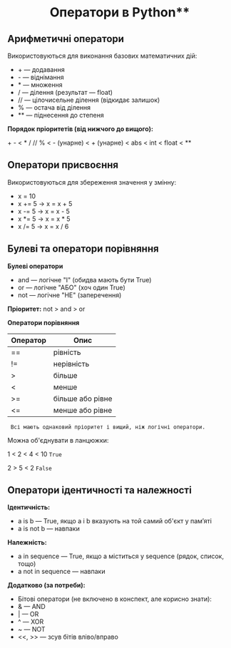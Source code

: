 <h1 style = "text-align:center">Оператори в Python**</h1>

## Арифметичні оператори
Використовуються для виконання базових математичних дій:

* \+ — додавання
* \- — віднімання
* \* — множення
* / — ділення (результат — float)
* // — цілочисельне ділення (відкидає залишок)
* % — остача від ділення
* ** — піднесення до степеня

 **Порядок пріоритетів (від нижчого до вищого):**

\+ \- < * / // % < - (унарне) < + (унарне) < abs < int < float < **

## Оператори присвоєння
Використовуються для збереження значення у змінну:

* x = 10
* x += 5 → x = x + 5
* x -= 5 → x = x - 5
* x *= 5 → x = x * 5
* x /= 5 → x = x / 6

## Булеві та оператори порівняння

**Булеві оператори**

* and — логічне "І" (обидва мають бути True)
* or — логічне "АБО" (хоч один True)
* not — логічне "НЕ" (заперечення)

**Пріоритет:**
not > and > or

**Оператори порівняння**

| Оператор | Опис                                      |
|----------|-------------------------------------------|
| ==|  рівність|
| \!= | нерівність|
| \> | більше|
| <|  менше|
| \>= | більше або рівне|
| <= | менше або рівне|

```
 Всі мають однаковий пріоритет і вищий, ніж логічні оператори.
```
Можна об'єднувати в ланцюжки:

1 < 2 < 4 < 10 ```True```

2 > 5 < 2 ```False```

## Оператори ідентичності та належності

 **Ідентичність:**

* a is b — True, якщо a і b вказують на той самий об'єкт у памʼяті
* a is not b — навпаки

**Належність:**

* a in sequence — True, якщо a міститься у sequence (рядок, список, тощо)
* a not in sequence — навпаки

**Додатково (за потреби):**

* Бітові оператори (не включено в конспект, але корисно знати):
* & — AND
* | — OR
* ^ — XOR
* ~ — NOT
* <<, >> — зсув бітів вліво/вправо